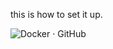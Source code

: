 this is how to set it up.

![Docker · GitHub](https://avatars.githubusercontent.com/u/5429470?s=280&v=4)